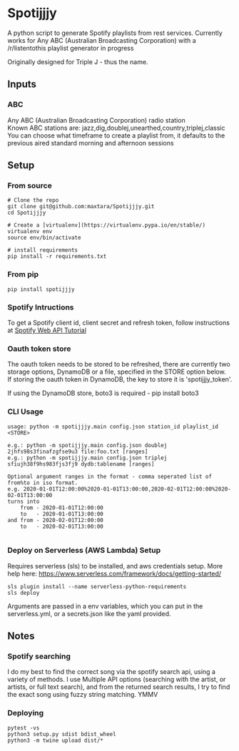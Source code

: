 # Spotijjjy
  
A python script to generate Spotify playlists from rest services. Currently works for Any ABC (Australian Broadcasting Corporation) with a /r/listentothis playlist generator in progress  
  
Originally designed for Triple J - thus the name.  
  
## Inputs  
  
### ABC  
  
Any ABC (Australian Broadcasting Corporation) radio station  
Known ABC stations are: jazz,dig,doublej,unearthed,country,triplej,classic  
You can choose what timeframe to create a playlist from, it defaults to the previous aired standard morning and afternoon sessions   
  
## Setup
  
### From source
  
```
# Clone the repo
git clone git@github.com:maxtara/Spotijjjy.git
cd Spotijjjy

# Create a [virtualenv](https://virtualenv.pypa.io/en/stable/)
virtualenv env
source env/bin/activate

# install requirements
pip install -r requirements.txt
``` 
  
### From pip
  
```
pip install spotijjjy  
```  
   
### Spotify Intructions
  
To get a Spotify client id, client secret and refresh token, follow instructions at [Spotify Web API Tutorial](https://developer.spotify.com/web-api/tutorial/)  
  
### Oauth token store
  
The oauth token needs to be stored to be refreshed, there are currently two storage options, DynamoDB or a file, specified in the STORE option below.  
If storing the oauth token in DynamoDB, the key to store it is 'spotijjjy_token'.  
  
If using the DynamoDB store, boto3 is required - pip install boto3  
  
### CLI Usage
  
```
usage: python -m spotijjjy.main config.json station_id playlist_id <STORE>

e.g.: python -m spotijjjy.main config.json doublej 2jhfs98s3finafzgfse9u3 file:foo.txt [ranges]
e.g.: python -m spotijjjy.main config.json triplej sfiujh38f9hs983fjs3fj9 dydb:tablename [ranges]

Optional argument ranges in the format - comma seperated list of from%to in iso format.
e.g. 2020-01-01T12:00:00%2020-01-01T13:00:00,2020-02-01T12:00:00%2020-02-01T13:00:00
turns into 
    from - 2020-01-01T12:00:00
    to   - 2020-01-01T13:00:00 
and from - 2020-02-01T12:00:00
    to   - 2020-02-01T13:00:00
    
```
  
### Deploy on Serverless (AWS Lambda) Setup
  
Requires serverless (sls) to be installed, and aws credentials setup. More help here: https://www.serverless.com/framework/docs/getting-started/  
```
sls plugin install --name serverless-python-requirements
sls deploy
```
  
Arguments are passed in a env variables, which you can put in the serverless.yml, or a secrets.json like the yaml provided.  
  
## Notes
### Spotify searching
  
I do my best to find the correct song via the spotify search api, using a variety of methods. I use Multiple API options (searching with the artist, or artists, or full text search), and from the returned search results, I try to find the exact song using fuzzy string matching. YMMV  
  
### Deploying
  
```
pytest -vs
python3 setup.py sdist bdist_wheel
python3 -m twine upload dist/*
```
